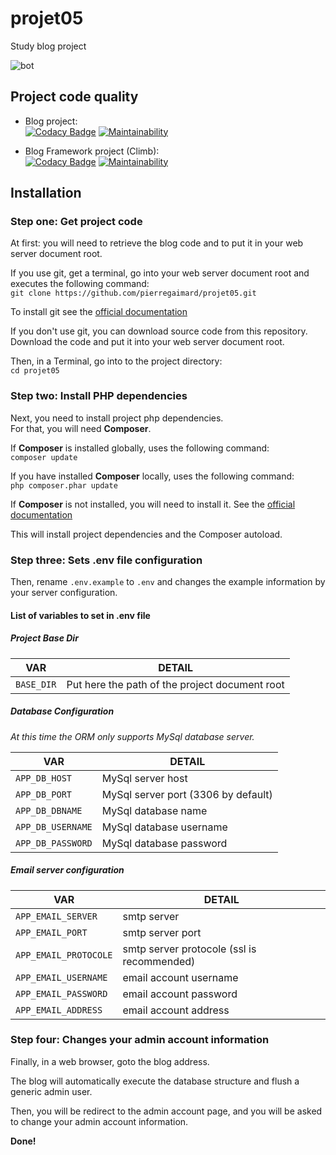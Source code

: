 # projet05
Study blog project

![bot](https://projet05.pgaimard.fr/public/assets/img/line-robot-black.svg "illustration")

## Project code quality
-   Blog project:  
[![Codacy Badge](https://app.codacy.com/project/badge/Grade/fb086120a32c48b898f0c3b0a967c5cc)](https://www.codacy.com/gh/pierregaimard/projet05/dashboard?utm_source=github.com&amp;utm_medium=referral&amp;utm_content=pierregaimard/projet05&amp;utm_campaign=Badge_Grade)
[![Maintainability](https://api.codeclimate.com/v1/badges/b3dfb0450ca8b4ec8ba2/maintainability)](https://codeclimate.com/github/pierregaimard/projet05/maintainability)

-   Blog Framework project (Climb):  
[![Codacy Badge](https://app.codacy.com/project/badge/Grade/74ddf10f3de442518d2a08eb637a4c2c)](https://www.codacy.com/gh/pierregaimard/climb/dashboard?utm_source=github.com&amp;utm_medium=referral&amp;utm_content=pierregaimard/climb&amp;utm_campaign=Badge_Grade)
[![Maintainability](https://api.codeclimate.com/v1/badges/515362bf623805575542/maintainability)](https://codeclimate.com/github/pierregaimard/climb/maintainability)

## Installation
### Step one: Get project code
At first: you will need to retrieve the blog code and to put it in your web server document root.

If you use git, get a terminal, go into your web server document root and
executes the following command:  
`git clone https://github.com/pierregaimard/projet05.git`

To install git see the [official documentation](https://git-scm.com/book/en/v2/Getting-Started-Installing-Git)

If you don't use git, you can download source code from this repository.
Download the code and put it into your web server document root.

Then, in a Terminal, go into to the project directory:  
`cd projet05`

### Step two: Install PHP dependencies
Next, you need to install project php dependencies.  
For that, you will need **Composer**.

If **Composer** is installed globally, uses the following command:  
`composer update`

If you have installed **Composer** locally, uses the following command:  
`php composer.phar update`

If **Composer** is not installed, you will need to install it.
See the [official documentation](https://getcomposer.org/download/)

This will install project dependencies and the Composer autoload.

### Step three: Sets .env file configuration
Then, rename `.env.example` to `.env` and changes the example information
by your server configuration.

#### List of variables to set in .env file
##### Project Base Dir

VAR | DETAIL
--- | ---
`BASE_DIR` | Put here the path of the project document root

##### Database Configuration
_At this time the ORM only supports MySql database server._
 
VAR | DETAIL
--- | ---
`APP_DB_HOST` | MySql server host
`APP_DB_PORT` | MySql server port (3306 by default)
`APP_DB_DBNAME` | MySql database name
`APP_DB_USERNAME` | MySql database username
`APP_DB_PASSWORD` | MySql database password

##### Email server configuration

VAR | DETAIL
--- | ---
`APP_EMAIL_SERVER` | smtp server
`APP_EMAIL_PORT` | smtp server port
`APP_EMAIL_PROTOCOLE` | smtp server protocole (ssl is recommended)
`APP_EMAIL_USERNAME` | email account username
`APP_EMAIL_PASSWORD` | email account password
`APP_EMAIL_ADDRESS` | email account address

### Step four: Changes your admin account information
Finally, in a web browser, goto the blog address.

The blog will automatically execute the database structure and flush a generic
admin user.

Then, you will be redirect to the admin account page, and you will be
asked to change your admin account information.

**Done!**
